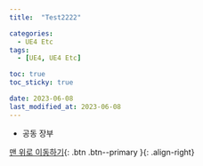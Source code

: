 ```yaml
---
title:  "Test2222" 

categories:
  - UE4 Etc
tags:
  - [UE4, UE4 Etc]

toc: true
toc_sticky: true

date: 2023-06-08
last_modified_at: 2023-06-08
---
```


- 공동 장부

[맨 위로 이동하기](#){: .btn .btn--primary }{: .align-right}